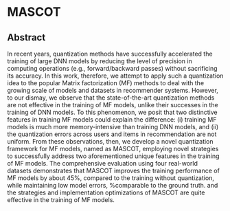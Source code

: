 # MASCOT
## Abstract
 In recent years, quantization methods have successfully accelerated the training of large DNN models by reducing the level of precision in computing operations (e.g., forward/backward passes) without sacrificing its accuracy. In this work, therefore, we attempt to apply such a quantization idea to the popular Matrix factorization (MF) methods to deal with  the growing scale of models and datasets in recommender systems.
However, to our dismay, we observe that the state-of-the-art quantization methods are not effective in the training of MF models, unlike their successes in the training of DNN models. To this phenomenon, we posit that two 
distinctive features in training MF models could explain the difference: 
(i) training MF models is much more memory-intensive than training DNN models, 
and (ii) the quantization errors across users and items in recommendation are not uniform.
From these observations, then, 
we develop a novel quantization framework for MF models, named as MASCOT, employing novel strategies to successfully address two aforementioned unique features in the training of MF models.
The comprehensive evaluation using four real-world datasets demonstrates that
MASCOT improves the training performance of MF models by about 45\%, 
compared to the training without quantization, 
while maintaining low model errors, %comparable to the ground truth. 
and the strategies and implementation optimizations of MASCOT are quite effective in the training of MF models.
